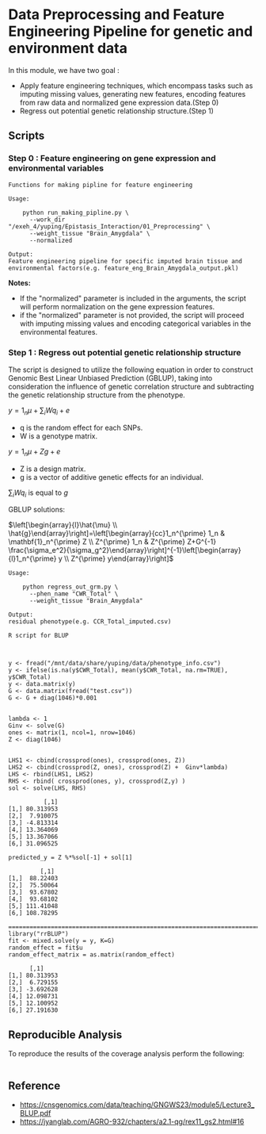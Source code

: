 #  Data Preprocessing and Feature Engineering Pipeline for genetic and environment data

In this module, we have two goal : 
- Apply feature engineering techniques, which encompass tasks such as imputing missing values, generating new features, encoding features from raw data and normalized gene expression data.(Step 0)
- Regress out potential genetic relationship structure.(Step 1)


## Scripts
### Step 0 : Feature engineering on gene expression and environmental variables
```
Functions for making pipline for feature engineering

Usage:
    
    python run_making_pipline.py \
      --work_dir "/exeh_4/yuping/Epistasis_Interaction/01_Preprocessing" \
      --weight_tissue "Brain_Amygdala" \
      --normalized  
      
Output:
Feature engineering pipeline for specific imputed brain tissue and environmental factors(e.g. feature_eng_Brain_Amygdala_output.pkl)
```
**Notes:** 
+ If the "normalized" parameter is included in the arguments, the script will perform normalization on the gene expression features.
+ if the "normalized" parameter is not provided, the script will proceed with imputing missing values and encoding categorical variables in the environmental features.


### Step 1 : Regress out potential genetic relationship structure
The script is designed to utilize the following equation in order to construct Genomic Best Linear Unbiased Prediction (GBLUP), taking into consideration the influence of genetic correlation structure and subtracting the genetic relationship structure from the phenotype.




$y=1_n \mu+\sum_i W q_i+e$
+ q is the random effect for each SNPs.
+ W is a genotype matrix.

$y=1_n \mu+Z g+e$
+ Z is a design matrix.
+ g is a vector of additive genetic effects for an individual.
  
$\sum_i W q_i$ is equal to $g$

GBLUP solutions:

$\left[\begin{array}{l}\hat{\mu} \\ \hat{g}\end{array}\right]=\left[\begin{array}{cc}1_n^{\prime} 1_n & \mathbf{1}_n^{\prime} Z \\ Z^{\prime} 1_n & Z^{\prime} Z+G^{-1} \frac{\sigma_e^2}{\sigma_g^2}\end{array}\right]^{-1}\left[\begin{array}{l}1_n^{\prime} y \\ Z^{\prime} y\end{array}\right]$


```
Usage:
    
    python regress_out_grm.py \
      --phen_name "CWR_Total" \
      --weight_tissue "Brain_Amygdala" 
      
Output:
residual phenotype(e.g. CCR_Total_imputed.csv)

```

```
R script for BLUP



y <- fread("/mnt/data/share/yuping/data/phenotype_info.csv")
y <- ifelse(is.na(y$CWR_Total), mean(y$CWR_Total, na.rm=TRUE), y$CWR_Total)
y <- data.matrix(y)
G <- data.matrix(fread("test.csv"))
G <- G + diag(1046)*0.001


lambda <- 1
Ginv <- solve(G)
ones <- matrix(1, ncol=1, nrow=1046)
Z <- diag(1046)


LHS1 <- cbind(crossprod(ones), crossprod(ones, Z)) 
LHS2 <- cbind(crossprod(Z, ones), crossprod(Z) +  Ginv*lambda)
LHS <- rbind(LHS1, LHS2)
RHS <- rbind( crossprod(ones, y), crossprod(Z,y) )
sol <- solve(LHS, RHS)

          [,1]
[1,] 80.313953
[2,]  7.910075
[3,] -4.813314
[4,] 13.364069
[5,] 13.367066
[6,] 31.096525

predicted_y = Z %*%sol[-1] + sol[1]

         [,1]
[1,]  88.22403
[2,]  75.50064
[3,]  93.67802
[4,]  93.68102
[5,] 111.41048
[6,] 108.78295

==========================================================================
library("rrBLUP")
fit <- mixed.solve(y = y, K=G)
random_effect = fit$u
random_effect_matrix = as.matrix(random_effect)

      [,1]
[1,] 80.313953
[2,]  6.729155
[3,] -3.692628
[4,] 12.098731
[5,] 12.100952
[6,] 27.191630

```

## Reproducible Analysis

To reproduce the results of the coverage analysis perform the following:

```

```

## Reference 
+ https://cnsgenomics.com/data/teaching/GNGWS23/module5/Lecture3_BLUP.pdf
+ https://jyanglab.com/AGRO-932/chapters/a2.1-qg/rex11_gs2.html#16



